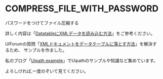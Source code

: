 # COMPRESS_FILE_WITH_PASSWORD
パスワードをつけてファイル圧縮する

詳しく内容は「[DatatableにXMLデータを読み込む方法](https://www.uipath-example.com/readxml/)」をご参考ください。

UIForumの質問「[XMLドキュメントをデータテーブルに落とす方法](https://forum.uipath.com/t/xml/136035)」を解決するため、
サンプルを作ました。

私のブログ「[Uipath example](https://www.uipath-example.com/)」でUipathのサンプルや知識など集めています。

よろしければ,一度のぞいて見てください。
